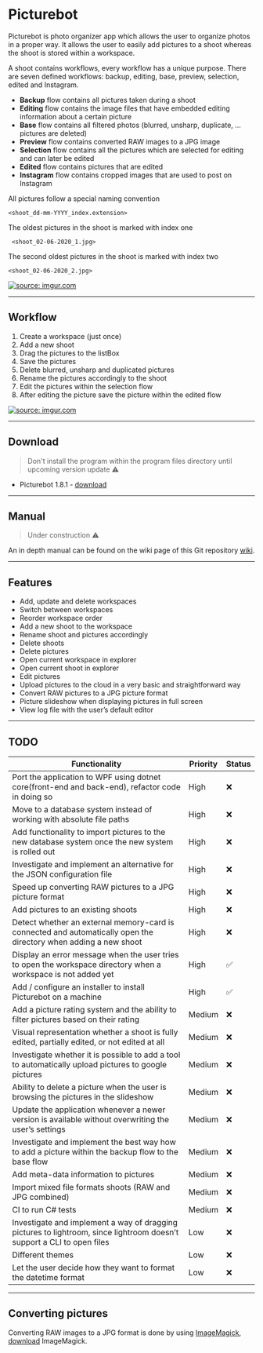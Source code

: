# Picturebot

Picturebot is photo organizer app which allows the user to organize photos in a proper way. It allows the user to easily add pictures to a shoot whereas the shoot is stored within a workspace.

A shoot contains workflows, every workflow has a unique purpose. There are seven defined workflows: backup, editing, base, preview, selection, edited and Instagram.

* **Backup** flow contains all pictures taken during a shoot
* **Editing** flow contains the image files that have embedded editing information about a certain picture
* **Base** flow contains all filtered photos (blurred, unsharp, duplicate, … pictures are deleted)
* **Preview** flow contains converted RAW images to a JPG image
* **Selection** flow contains all the pictures which are selected for editing and can later be edited
* **Edited** flow contains pictures that are edited
* **Instagram** flow contains cropped images that are used to post on Instagram

All pictures follow a special naming convention

    <shoot_dd-mm-YYYY_index.extension>

The oldest pictures in the shoot is marked with index one

     <shoot_02-06-2020_1.jpg>
The second oldest pictures in the shoot is marked with index two

    <shoot_02-06-2020_2.jpg>

<a href="https://imgur.com/cPW5UyG"><img src="https://i.imgur.com/cPW5UyG.png" title="source: imgur.com" /></a>

----
## Workflow

1. Create a workspace (just once)
2. Add a new shoot
3. Drag the pictures to the listBox
4. Save the pictures
5. Delete blurred, unsharp and duplicated pictures
6. Rename the pictures accordingly to the shoot
7. Edit the pictures within the selection flow
8. After editing the picture save the picture within the edited flow

<a href="https://imgur.com/A1pWAMZ"><img src="https://i.imgur.com/A1pWAMZ.gif" title="source: imgur.com" /></a>

----
## Download
> Don't install the program within the program files directory until upcoming version update :warning:

* Picturebot 1.8.1 - [download](https://www.dropbox.com/s/6c5uwq8oblb4ae8/Setup_Picturebot_V1.8.1.msi?dl=0)

----
## Manual

> Under construction :warning:

An in depth manual can be found on the wiki page of this Git repository [wiki](https://github.com/Tomekske/PicturebotGUI/wiki).

----
## Features

* Add, update and delete workspaces
* Switch between workspaces
* Reorder workspace order
* Add a new shoot to the workspace
* Rename shoot and pictures accordingly 
* Delete shoots
* Delete pictures
* Open current workspace in explorer
* Open current shoot in explorer
* Edit pictures
* Upload pictures to the cloud in a very basic and straightforward way
* Convert RAW pictures to a JPG picture format
* Picture slideshow when displaying pictures in full screen
* View log file with the user’s default editor

----
## TODO

| Functionality	| Priority	| Status	|
| ------- | ----------------------------- | --------------- |
| Port the application to WPF using dotnet core(front-end and back-end), refactor code in doing so                          | High      | :x: |
| Move to a database system instead of working with absolute file paths                                                     | High      | :x: |
| Add functionality to import pictures to the new database system once the new system is rolled out                         | High      | :x: |
| Investigate and implement an alternative for the JSON configuration file                                                  | High      | :x: |
| Speed up converting RAW pictures to a JPG picture format                                                                  | High      | :x: |
| Add pictures to an existing shoots                                                                                        | High      | :x: |
| Detect whether an external memory-card is connected and automatically open the directory when adding a new shoot          | High      | :x: |
| Display an error message when the user tries to open the workspace directory when a workspace is not added yet            | High      | :white_check_mark: |
| Add / configure an installer to install Picturebot on a machine                                                           | High      | :white_check_mark: |
| Add a picture rating system and the ability to filter pictures based on their rating                                      | Medium    | :x: |
| Visual representation whether a shoot is fully edited, partially edited, or not edited at all                             | Medium	| :x: |
| Investigate whether it is possible to add a tool to automatically upload pictures to google pictures                      | Medium	| :x: |
| Ability to delete a picture when the user is browsing the pictures in the slideshow                                       | Medium	| :x: |
| Update the application whenever a newer version is available without overwriting the user’s settings                      | Medium	| :x: |
| Investigate and implement the best way how to add a picture within the backup flow to the base flow                       | Medium	| :x: |
| Add meta-data information to pictures                                                                                     | Medium	| :x: |
| Import mixed file formats shoots (RAW and JPG combined)                                                                   | Medium	| :x: |
| CI to run C# tests                                                                                                        | Medium	| :x: |
| Investigate and implement a way of dragging pictures to lightroom, since lightroom doesn’t support a CLI to open files    | Low	| :x: |
| Different themes                                                                                                          | Low   | :x: |
| Let the user decide how they want to format the datetime format                                                           | Low	| :x: |

----
## Converting pictures

Converting RAW images to a JPG format is done by using [ImageMagick](https://imagemagick.org/), [download](https://imagemagick.org/script/download.php) ImageMagick.
